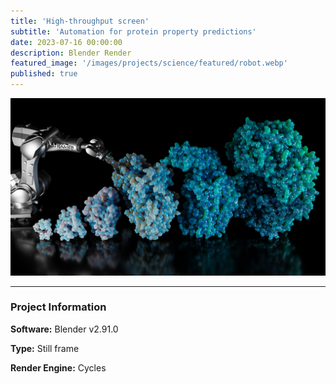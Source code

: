 ```yaml
---
title: 'High-throughput screen'
subtitle: 'Automation for protein property predictions'
date: 2023-07-16 00:00:00
description: Blender Render
featured_image: '/images/projects/science/featured/robot.webp'
published: true
---
```


![](/images/projects/science/full_size/robot.webp)

---

### Project Information

**Software:** Blender v2.91.0

**Type:** Still frame

**Render Engine:** Cycles
